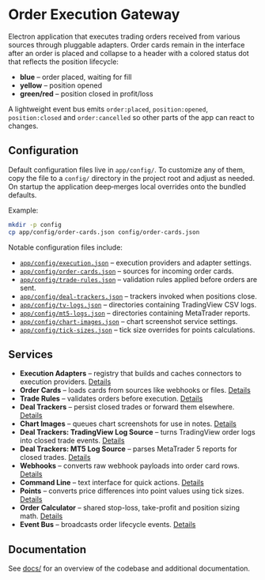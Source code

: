 # Order Execution Gateway

Electron application that executes trading orders received from various sources through pluggable adapters. Order cards remain in the interface after an order is placed and collapse to a header with a colored status dot that reflects the position lifecycle:

- **blue** – order placed, waiting for fill
- **yellow** – position opened
- **green/red** – position closed in profit/loss

A lightweight event bus emits `order:placed`, `position:opened`, `position:closed` and `order:cancelled` so other parts of the app can react to changes.

## Configuration

Default configuration files live in `app/config/`. To customize any of them, copy the file to a `config/` directory in the project root and adjust as needed. On startup the application deep‑merges local overrides onto the bundled defaults.

Example:

```bash
mkdir -p config
cp app/config/order-cards.json config/order-cards.json
```

Notable configuration files include:

- [`app/config/execution.json`](app/config/execution.json) – execution providers and adapter settings.
- [`app/config/order-cards.json`](app/config/order-cards.json) – sources for incoming order cards.
- [`app/config/trade-rules.json`](app/config/trade-rules.json) – validation rules applied before orders are sent.
- [`app/config/deal-trackers.json`](app/config/deal-trackers.json) – trackers invoked when positions close.
- [`app/config/tv-logs.json`](app/config/tv-logs.json) – directories containing TradingView CSV logs.
- [`app/config/mt5-logs.json`](app/config/mt5-logs.json) – directories containing MetaTrader reports.
- [`app/config/chart-images.json`](app/config/chart-images.json) – chart screenshot service settings.
- [`app/config/tick-sizes.json`](app/config/tick-sizes.json) – tick size overrides for points calculations.

## Services

- **Execution Adapters** – registry that builds and caches connectors to execution providers. [Details](docs/execution-adapters.md)
- **Order Cards** – loads cards from sources like webhooks or files. [Details](app/services/orderCards/README.md)
- **Trade Rules** – validates orders before execution. [Details](app/services/tradeRules/README.md)
- **Deal Trackers** – persist closed trades or forward them elsewhere. [Details](app/services/dealTrackers/README.md)
- **Chart Images** – queues chart screenshots for use in notes. [Details](app/services/chartImages/README.md)
- **Deal Trackers: TradingView Log Source** – turns TradingView order logs into closed trade events. [Details](app/services/dealTrackers-source-tv-log/README.md)
- **Deal Trackers: MT5 Log Source** – parses MetaTrader 5 reports for closed trades. [Details](app/services/dealTrackers-source-mt5-log/README.md)
- **Webhooks** – converts raw webhook payloads into order card rows. [Details](app/services/webhooks/README.md)
- **Command Line** – text interface for quick actions. [Details](docs/command-line.md)
- **Points** – converts price differences into point values using tick sizes. [Details](app/services/points/README.md)
- **Order Calculator** – shared stop-loss, take-profit and position sizing math. [Details](docs/order-calculator.md)
- **Event Bus** – broadcasts order lifecycle events. [Details](docs/events.md)

## Documentation

See [docs/](docs/README.md) for an overview of the codebase and additional documentation.
